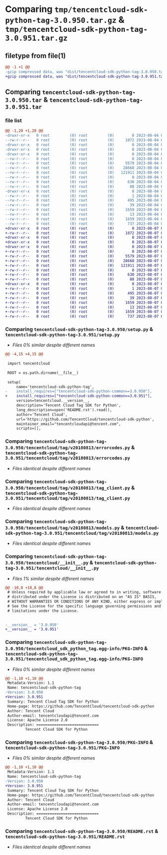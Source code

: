 # Comparing `tmp/tencentcloud-sdk-python-tag-3.0.950.tar.gz` & `tmp/tencentcloud-sdk-python-tag-3.0.951.tar.gz`

## filetype from file(1)

```diff
@@ -1 +1 @@
-gzip compressed data, was "dist/tencentcloud-sdk-python-tag-3.0.950.tar", last modified: Fri Aug  4 00:34:14 2023, max compression
+gzip compressed data, was "dist/tencentcloud-sdk-python-tag-3.0.951.tar", last modified: Mon Aug  7 00:33:58 2023, max compression
```

## Comparing `tencentcloud-sdk-python-tag-3.0.950.tar` & `tencentcloud-sdk-python-tag-3.0.951.tar`

### file list

```diff
@@ -1,20 +1,20 @@
-drwxr-xr-x   0 root         (0) root         (0)        0 2023-08-04 00:34:14.000000 tencentcloud-sdk-python-tag-3.0.950/
--rw-r--r--   0 root         (0) root         (0)     1072 2023-08-04 00:34:14.000000 tencentcloud-sdk-python-tag-3.0.950/setup.py
-drwxr-xr-x   0 root         (0) root         (0)        0 2023-08-04 00:34:14.000000 tencentcloud-sdk-python-tag-3.0.950/tencentcloud/
-drwxr-xr-x   0 root         (0) root         (0)        0 2023-08-04 00:34:14.000000 tencentcloud-sdk-python-tag-3.0.950/tencentcloud/tag/
-drwxr-xr-x   0 root         (0) root         (0)        0 2023-08-04 00:34:14.000000 tencentcloud-sdk-python-tag-3.0.950/tencentcloud/tag/v20180813/
--rw-r--r--   0 root         (0) root         (0)        0 2023-08-04 00:34:14.000000 tencentcloud-sdk-python-tag-3.0.950/tencentcloud/tag/v20180813/__init__.py
--rw-r--r--   0 root         (0) root         (0)     5579 2023-08-04 00:34:14.000000 tencentcloud-sdk-python-tag-3.0.950/tencentcloud/tag/v20180813/errorcodes.py
--rw-r--r--   0 root         (0) root         (0)    28668 2023-08-04 00:34:14.000000 tencentcloud-sdk-python-tag-3.0.950/tencentcloud/tag/v20180813/tag_client.py
--rw-r--r--   0 root         (0) root         (0)   121911 2023-08-04 00:34:14.000000 tencentcloud-sdk-python-tag-3.0.950/tencentcloud/tag/v20180813/models.py
--rw-r--r--   0 root         (0) root         (0)        0 2023-08-04 00:34:14.000000 tencentcloud-sdk-python-tag-3.0.950/tencentcloud/tag/__init__.py
--rw-r--r--   0 root         (0) root         (0)      630 2023-08-04 00:34:14.000000 tencentcloud-sdk-python-tag-3.0.950/tencentcloud/__init__.py
--rw-r--r--   0 root         (0) root         (0)       88 2023-08-04 00:34:14.000000 tencentcloud-sdk-python-tag-3.0.950/setup.cfg
-drwxr-xr-x   0 root         (0) root         (0)        0 2023-08-04 00:34:14.000000 tencentcloud-sdk-python-tag-3.0.950/tencentcloud_sdk_python_tag.egg-info/
--rw-r--r--   0 root         (0) root         (0)        1 2023-08-04 00:34:14.000000 tencentcloud-sdk-python-tag-3.0.950/tencentcloud_sdk_python_tag.egg-info/dependency_links.txt
--rw-r--r--   0 root         (0) root         (0)      495 2023-08-04 00:34:14.000000 tencentcloud-sdk-python-tag-3.0.950/tencentcloud_sdk_python_tag.egg-info/SOURCES.txt
--rw-r--r--   0 root         (0) root         (0)       39 2023-08-04 00:34:14.000000 tencentcloud-sdk-python-tag-3.0.950/tencentcloud_sdk_python_tag.egg-info/requires.txt
--rw-r--r--   0 root         (0) root         (0)     1659 2023-08-04 00:34:14.000000 tencentcloud-sdk-python-tag-3.0.950/tencentcloud_sdk_python_tag.egg-info/PKG-INFO
--rw-r--r--   0 root         (0) root         (0)       13 2023-08-04 00:34:14.000000 tencentcloud-sdk-python-tag-3.0.950/tencentcloud_sdk_python_tag.egg-info/top_level.txt
--rw-r--r--   0 root         (0) root         (0)     1659 2023-08-04 00:34:14.000000 tencentcloud-sdk-python-tag-3.0.950/PKG-INFO
--rw-r--r--   0 root         (0) root         (0)      737 2023-08-04 00:34:14.000000 tencentcloud-sdk-python-tag-3.0.950/README.rst
+drwxr-xr-x   0 root         (0) root         (0)        0 2023-08-07 00:33:58.000000 tencentcloud-sdk-python-tag-3.0.951/
+-rw-r--r--   0 root         (0) root         (0)     1072 2023-08-07 00:33:58.000000 tencentcloud-sdk-python-tag-3.0.951/setup.py
+drwxr-xr-x   0 root         (0) root         (0)        0 2023-08-07 00:33:58.000000 tencentcloud-sdk-python-tag-3.0.951/tencentcloud/
+drwxr-xr-x   0 root         (0) root         (0)        0 2023-08-07 00:33:58.000000 tencentcloud-sdk-python-tag-3.0.951/tencentcloud/tag/
+drwxr-xr-x   0 root         (0) root         (0)        0 2023-08-07 00:33:58.000000 tencentcloud-sdk-python-tag-3.0.951/tencentcloud/tag/v20180813/
+-rw-r--r--   0 root         (0) root         (0)        0 2023-08-07 00:33:58.000000 tencentcloud-sdk-python-tag-3.0.951/tencentcloud/tag/v20180813/__init__.py
+-rw-r--r--   0 root         (0) root         (0)     5579 2023-08-07 00:33:58.000000 tencentcloud-sdk-python-tag-3.0.951/tencentcloud/tag/v20180813/errorcodes.py
+-rw-r--r--   0 root         (0) root         (0)    28668 2023-08-07 00:33:58.000000 tencentcloud-sdk-python-tag-3.0.951/tencentcloud/tag/v20180813/tag_client.py
+-rw-r--r--   0 root         (0) root         (0)   121911 2023-08-07 00:33:58.000000 tencentcloud-sdk-python-tag-3.0.951/tencentcloud/tag/v20180813/models.py
+-rw-r--r--   0 root         (0) root         (0)        0 2023-08-07 00:33:58.000000 tencentcloud-sdk-python-tag-3.0.951/tencentcloud/tag/__init__.py
+-rw-r--r--   0 root         (0) root         (0)      630 2023-08-07 00:33:58.000000 tencentcloud-sdk-python-tag-3.0.951/tencentcloud/__init__.py
+-rw-r--r--   0 root         (0) root         (0)       88 2023-08-07 00:33:58.000000 tencentcloud-sdk-python-tag-3.0.951/setup.cfg
+drwxr-xr-x   0 root         (0) root         (0)        0 2023-08-07 00:33:58.000000 tencentcloud-sdk-python-tag-3.0.951/tencentcloud_sdk_python_tag.egg-info/
+-rw-r--r--   0 root         (0) root         (0)        1 2023-08-07 00:33:58.000000 tencentcloud-sdk-python-tag-3.0.951/tencentcloud_sdk_python_tag.egg-info/dependency_links.txt
+-rw-r--r--   0 root         (0) root         (0)      495 2023-08-07 00:33:58.000000 tencentcloud-sdk-python-tag-3.0.951/tencentcloud_sdk_python_tag.egg-info/SOURCES.txt
+-rw-r--r--   0 root         (0) root         (0)       39 2023-08-07 00:33:58.000000 tencentcloud-sdk-python-tag-3.0.951/tencentcloud_sdk_python_tag.egg-info/requires.txt
+-rw-r--r--   0 root         (0) root         (0)     1659 2023-08-07 00:33:58.000000 tencentcloud-sdk-python-tag-3.0.951/tencentcloud_sdk_python_tag.egg-info/PKG-INFO
+-rw-r--r--   0 root         (0) root         (0)       13 2023-08-07 00:33:58.000000 tencentcloud-sdk-python-tag-3.0.951/tencentcloud_sdk_python_tag.egg-info/top_level.txt
+-rw-r--r--   0 root         (0) root         (0)     1659 2023-08-07 00:33:58.000000 tencentcloud-sdk-python-tag-3.0.951/PKG-INFO
+-rw-r--r--   0 root         (0) root         (0)      737 2023-08-07 00:33:58.000000 tencentcloud-sdk-python-tag-3.0.951/README.rst
```

### Comparing `tencentcloud-sdk-python-tag-3.0.950/setup.py` & `tencentcloud-sdk-python-tag-3.0.951/setup.py`

 * *Files 0% similar despite different names*

```diff
@@ -4,15 +4,15 @@
 
 import tencentcloud
 
 ROOT = os.path.dirname(__file__)
 
 setup(
     name='tencentcloud-sdk-python-tag',
-    install_requires=["tencentcloud-sdk-python-common==3.0.950"],
+    install_requires=["tencentcloud-sdk-python-common==3.0.951"],
     version=tencentcloud.__version__,
     description='Tencent Cloud Tag SDK for Python',
     long_description=open('README.rst').read(),
     author='Tencent Cloud',
     url='https://github.com/TencentCloud/tencentcloud-sdk-python',
     maintainer_email="tencentcloudapi@tencent.com",
     scripts=[],
```

### Comparing `tencentcloud-sdk-python-tag-3.0.950/tencentcloud/tag/v20180813/errorcodes.py` & `tencentcloud-sdk-python-tag-3.0.951/tencentcloud/tag/v20180813/errorcodes.py`

 * *Files identical despite different names*

### Comparing `tencentcloud-sdk-python-tag-3.0.950/tencentcloud/tag/v20180813/tag_client.py` & `tencentcloud-sdk-python-tag-3.0.951/tencentcloud/tag/v20180813/tag_client.py`

 * *Files identical despite different names*

### Comparing `tencentcloud-sdk-python-tag-3.0.950/tencentcloud/tag/v20180813/models.py` & `tencentcloud-sdk-python-tag-3.0.951/tencentcloud/tag/v20180813/models.py`

 * *Files identical despite different names*

### Comparing `tencentcloud-sdk-python-tag-3.0.950/tencentcloud/__init__.py` & `tencentcloud-sdk-python-tag-3.0.951/tencentcloud/__init__.py`

 * *Files 1% similar despite different names*

```diff
@@ -10,8 +10,8 @@
 # Unless required by applicable law or agreed to in writing, software
 # distributed under the License is distributed on an "AS IS" BASIS,
 # WITHOUT WARRANTIES OR CONDITIONS OF ANY KIND, either express or implied.
 # See the License for the specific language governing permissions and
 # limitations under the License.
 
 
-__version__ = '3.0.950'
+__version__ = '3.0.951'
```

### Comparing `tencentcloud-sdk-python-tag-3.0.950/tencentcloud_sdk_python_tag.egg-info/PKG-INFO` & `tencentcloud-sdk-python-tag-3.0.951/tencentcloud_sdk_python_tag.egg-info/PKG-INFO`

 * *Files 0% similar despite different names*

```diff
@@ -1,10 +1,10 @@
 Metadata-Version: 1.1
 Name: tencentcloud-sdk-python-tag
-Version: 3.0.950
+Version: 3.0.951
 Summary: Tencent Cloud Tag SDK for Python
 Home-page: https://github.com/TencentCloud/tencentcloud-sdk-python
 Author: Tencent Cloud
 Author-email: tencentcloudapi@tencent.com
 License: Apache License 2.0
 Description: ============================
         Tencent Cloud SDK for Python
```

### Comparing `tencentcloud-sdk-python-tag-3.0.950/PKG-INFO` & `tencentcloud-sdk-python-tag-3.0.951/PKG-INFO`

 * *Files 0% similar despite different names*

```diff
@@ -1,10 +1,10 @@
 Metadata-Version: 1.1
 Name: tencentcloud-sdk-python-tag
-Version: 3.0.950
+Version: 3.0.951
 Summary: Tencent Cloud Tag SDK for Python
 Home-page: https://github.com/TencentCloud/tencentcloud-sdk-python
 Author: Tencent Cloud
 Author-email: tencentcloudapi@tencent.com
 License: Apache License 2.0
 Description: ============================
         Tencent Cloud SDK for Python
```

### Comparing `tencentcloud-sdk-python-tag-3.0.950/README.rst` & `tencentcloud-sdk-python-tag-3.0.951/README.rst`

 * *Files identical despite different names*

